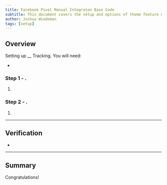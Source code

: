 ```yaml
---
title: Facebook Pixel Manual Integraton Base Code
subtitle: This document covers the setup and options of theme feature described in the article title
author: Joshua Wiedeman
tags: [setup]
---
```


## Overview

Setting up __ Tracking. 
You will need:

-  

### Step 1 - . 

1. 

### Step 2 - .  

1. 


---------------------------------------------------

## Verification

- 
  

---------------------------------------------------

## Summary

Congratulations! 



